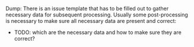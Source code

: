 Dump:
There is an issue template that has to be filled out to gather necessary data for subsequent processing. Usually some post-processing is necessary to make sure all necessary data are present and correct:

- TODO: which are the necessary data and how to make sure they are correct?
 
